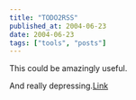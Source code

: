 ```yaml
---
title: "TODO2RSS"
published_at: 2004-06-23
date: 2004-06-23
tags: ["tools", "posts"]
---
```

This could be amazingly useful.  

And really depressing.[Link](http://www.benhammersley.com/code/code_todo_lines_to_rss.html)